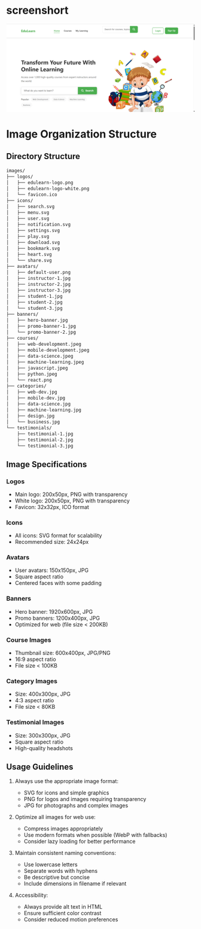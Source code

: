 # screenshort
![home page](https://github.com/amits9155/E-LEARNING-PLATFORM-UI/blob/d3b81d590a0d3cdea17440fb805b2aa1f91e3d7f/images/screenshort/Screenshot%202025-03-30%20125546.png)

 # Image Organization Structure

## Directory Structure

```
images/
├── logos/
│   ├── edulearn-logo.png
│   ├── edulearn-logo-white.png
│   └── favicon.ico
├── icons/
│   ├── search.svg
│   ├── menu.svg
│   ├── user.svg
│   ├── notification.svg
│   ├── settings.svg
│   ├── play.svg
│   ├── download.svg
│   ├── bookmark.svg
│   ├── heart.svg
│   └── share.svg
├── avatars/
│   ├── default-user.png
│   ├── instructor-1.jpg
│   ├── instructor-2.jpg
│   ├── instructor-3.jpg
│   ├── student-1.jpg
│   ├── student-2.jpg
│   └── student-3.jpg
├── banners/
│   ├── hero-banner.jpg
│   ├── promo-banner-1.jpg
│   └── promo-banner-2.jpg
├── courses/
│   ├── web-development.jpeg
│   ├── mobile-development.jpeg
│   ├── data-science.jpeg
│   ├── machine-learning.jpeg
│   ├── javascript.jpeg
│   ├── python.jpeg
│   └── react.png
├── categories/
│   ├── web-dev.jpg
│   ├── mobile-dev.jpg
│   ├── data-science.jpg
│   ├── machine-learning.jpg
│   ├── design.jpg
│   └── business.jpg
└── testimonials/
    ├── testimonial-1.jpg
    ├── testimonial-2.jpg
    └── testimonial-3.jpg
```

## Image Specifications

### Logos
- Main logo: 200x50px, PNG with transparency
- White logo: 200x50px, PNG with transparency
- Favicon: 32x32px, ICO format

### Icons
- All icons: SVG format for scalability
- Recommended size: 24x24px

### Avatars
- User avatars: 150x150px, JPG
- Square aspect ratio
- Centered faces with some padding

### Banners
- Hero banner: 1920x600px, JPG
- Promo banners: 1200x400px, JPG
- Optimized for web (file size < 200KB)

### Course Images
- Thumbnail size: 600x400px, JPG/PNG
- 16:9 aspect ratio
- File size < 100KB

### Category Images
- Size: 400x300px, JPG
- 4:3 aspect ratio
- File size < 80KB

### Testimonial Images
- Size: 300x300px, JPG
- Square aspect ratio
- High-quality headshots

## Usage Guidelines

1. Always use the appropriate image format:
   - SVG for icons and simple graphics
   - PNG for logos and images requiring transparency
   - JPG for photographs and complex images
   
2. Optimize all images for web use:
   - Compress images appropriately
   - Use modern formats when possible (WebP with fallbacks)
   - Consider lazy loading for better performance

3. Maintain consistent naming conventions:
   - Use lowercase letters
   - Separate words with hyphens
   - Be descriptive but concise
   - Include dimensions in filename if relevant

4. Accessibility:
   - Always provide alt text in HTML
   - Ensure sufficient color contrast
   - Consider reduced motion preferences 
